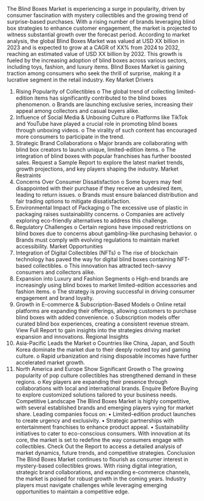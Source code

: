 The Blind Boxes Market is experiencing a surge in popularity, driven by consumer fascination with mystery collectibles and the growing trend of surprise-based purchases. With a rising number of brands leveraging blind box strategies to enhance customer engagement, the market is projected to witness substantial growth over the forecast period.
According to market analysis, the global Blind Boxes Market was valued at USD XX billion in 2023 and is expected to grow at a CAGR of XX% from 2024 to 2032, reaching an estimated value of USD XX billion by 2032. This growth is fueled by the increasing adoption of blind boxes across various sectors, including toys, fashion, and luxury items.
Blind Boxes Market is gaining traction among consumers who seek the thrill of surprise, making it a lucrative segment in the retail industry.
Key Market Drivers
1.	Rising Popularity of Collectibles
o	The global trend of collecting limited-edition items has significantly contributed to the blind boxes phenomenon.
o	Brands are launching exclusive series, increasing their appeal among collectors and casual buyers alike.
2.	Influence of Social Media & Unboxing Culture
o	Platforms like TikTok and YouTube have played a crucial role in promoting blind boxes through unboxing videos.
o	The virality of such content has encouraged more consumers to participate in the trend.
3.	Strategic Brand Collaborations
o	Major brands are collaborating with blind box creators to launch unique, limited-edition items.
o	The integration of blind boxes with popular franchises has further boosted sales.
Request a Sample Report to explore the latest market trends, growth projections, and key players shaping the industry.
Market Restraints
1.	Concerns Over Consumer Dissatisfaction
o	Some buyers may feel disappointed with their purchase if they receive an undesired item, leading to return issues.
o	Brands must ensure balanced distribution and fair trading options to mitigate dissatisfaction.
2.	Environmental Impact of Packaging
o	The excessive use of plastic in packaging raises sustainability concerns.
o	Companies are actively exploring eco-friendly alternatives to address this challenge.
3.	Regulatory Challenges
o	Certain regions have imposed restrictions on blind boxes due to concerns about gambling-like purchasing behavior.
o	Brands must comply with evolving regulations to maintain market accessibility.
Market Opportunities
1.	Integration of Digital Collectibles (NFTs)
o	The rise of blockchain technology has paved the way for digital blind boxes containing NFT-based collectibles.
o	This innovation has attracted tech-savvy consumers and collectors alike.
2.	Expansion into Luxury and Fashion Segments
o	High-end brands are increasingly using blind boxes to market limited-edition accessories and fashion items.
o	The strategy is proving successful in driving consumer engagement and brand loyalty.
3.	Growth in E-commerce & Subscription-Based Models
o	Online retail platforms are expanding their offerings, allowing customers to purchase blind boxes with added convenience.
o	Subscription models offer curated blind box experiences, creating a consistent revenue stream.
View Full Report to gain insights into the strategies driving market expansion and innovations.
Regional Insights
1.	Asia-Pacific Leads the Market
o	Countries like China, Japan, and South Korea dominate the market due to their deeply rooted toy and gaming culture.
o	Rapid urbanization and rising disposable incomes have further accelerated market growth.
2.	North America and Europe Show Significant Growth
o	The growing popularity of pop culture collectibles has strengthened demand in these regions.
o	Key players are expanding their presence through collaborations with local and international brands.
Enquire Before Buying to explore customized solutions tailored to your business needs.
Competitive Landscape
The Blind Boxes Market is highly competitive, with several established brands and emerging players vying for market share. Leading companies focus on:
•	Limited-edition product launches to create urgency and exclusivity.
•	Strategic partnerships with entertainment franchises to enhance product appeal.
•	Sustainability initiatives to cater to eco-conscious consumers.
With innovation at its core, the market is set to redefine the way consumers engage with collectibles.
Check Out the Report to access a detailed analysis of market dynamics, future trends, and competitive strategies.
Conclusion
The Blind Boxes Market continues to flourish as consumer interest in mystery-based collectibles grows. With rising digital integration, strategic brand collaborations, and expanding e-commerce channels, the market is poised for robust growth in the coming years. Industry players must navigate challenges while leveraging emerging opportunities to maintain a competitive edge.

